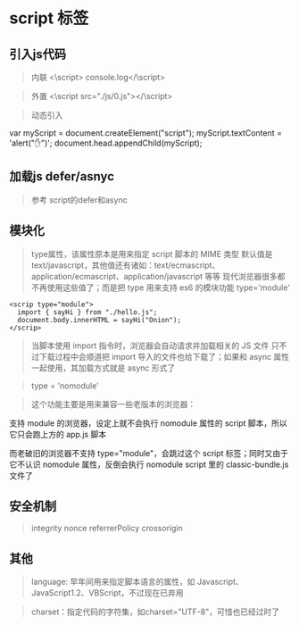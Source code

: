 # script 标签

## 引入js代码

> 内联
    <\script> console.log</\script>

> 外置
    <\script src="./js/0.js"></\script>

> 动态引入

  var myScript = document.createElement("script");
  myScript.textContent = 'alert("✋")';
  document.head.appendChild(myScript);

## 加载js defer/asnyc

> 参考 script的defer和async

## 模块化

> type属性，该属性原本是用来指定 script 脚本的 MIME 类型
> 默认值是 text/javascript，其他值还有诸如：text/ecmascript、application/ecmascript、application/javascript 等等
> 现代浏览器很多都不再使用这些值了；而是把 type 用来支持 es6 的模块功能 type='module'

    <scrip type="module">
      import { sayHi } from "./hello.js"; 
      document.body.innerHTML = sayHi("Onion");
    </scrip>
> 当脚本使用 import 指令时，浏览器会自动请求并加载相关的 JS 文件
> 只不过下载过程中会顺道把 import 导入的文件也给下载了；如果和 async 属性一起使用，其加载方式就是 async 形式了

> type = 'nomodule'
        <scrip type="module" src="app.js"></scrip>
        <scrip nomodule src="classic-bundle.js"></scrip>

> 这个功能主要是用来兼容一些老版本的浏览器：

  支持 module 的浏览器，设定上就不会执行 nomodule 属性的 script 脚本，所以它只会跑上方的 app.js 脚本

  而老破旧的浏览器不支持 type="module"，会跳过这个 script 标签；同时又由于它不认识 nomodule 属性，反倒会执行 nomodule script 里的 classic-bundle.js 文件了

## 安全机制

> integrity
> nonce
> referrerPolicy
> crossorigin

## 其他
> language: 早年间用来指定脚本语言的属性，如 Javascript、JavaScript1.2、VBScript，不过现在已弃用

> charset：指定代码的字符集，如charset="UTF-8"，可惜也已经过时了
